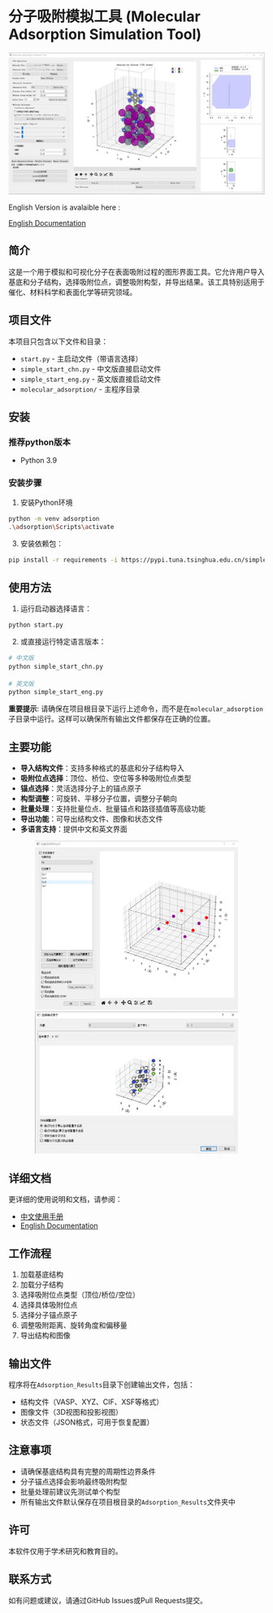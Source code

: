 # 分子吸附模拟工具 (Molecular Adsorption Simulation Tool)

<div align="center">
    <img src="molecular_adsorption/figs/main.png" alt="软件界面" width="600">
</div>

English Version is avalaible here : 

[English Documentation](molecular_adsorption/README_ENGLISH.md)

## 简介

这是一个用于模拟和可视化分子在表面吸附过程的图形界面工具。它允许用户导入基底和分子结构，选择吸附位点，调整吸附构型，并导出结果。该工具特别适用于催化、材料科学和表面化学等研究领域。

## 项目文件

本项目只包含以下文件和目录：

- `start.py` - 主启动文件（带语言选择）
- `simple_start_chn.py` - 中文版直接启动文件
- `simple_start_eng.py` - 英文版直接启动文件
- `molecular_adsorption/` - 主程序目录

## 安装

### 推荐python版本
- Python 3.9

### 安装步骤

1. 安装Python环境

```bash
python -m venv adsorption
.\adsorption\Scripts\activate
```

3. 安装依赖包：

```bash
pip install -r requirements -i https://pypi.tuna.tsinghua.edu.cn/simple
```

## 使用方法

1. 运行启动器选择语言：

```bash
python start.py
```

2. 或直接运行特定语言版本：

```bash
# 中文版
python simple_start_chn.py

# 英文版
python simple_start_eng.py
```

**重要提示**: 请确保在项目根目录下运行上述命令，而不是在`molecular_adsorption`子目录中运行。这样可以确保所有输出文件都保存在正确的位置。

## 主要功能

- **导入结构文件**：支持多种格式的基底和分子结构导入
- **吸附位点选择**：顶位、桥位、空位等多种吸附位点类型
- **锚点选择**：灵活选择分子上的锚点原子
- **构型调整**：可旋转、平移分子位置，调整分子朝向
- **批量处理**：支持批量位点、批量锚点和路径插值等高级功能
- **导出功能**：可导出结构文件、图像和状态文件
- **多语言支持**：提供中文和英文界面

<div align="center">
    <img src="molecular_adsorption/figs/batch_site.png" alt="批量位点选择" width="400">
    <img src="molecular_adsorption/figs/mol_anchor.png" alt="分子锚点选择" width="400">
</div>

## 详细文档

更详细的使用说明和文档，请参阅：

- [中文使用手册](molecular_adsorption/README.md)
- [English Documentation](molecular_adsorption/README_ENGLISH.md)

## 工作流程

1. 加载基底结构
2. 加载分子结构
3. 选择吸附位点类型（顶位/桥位/空位）
4. 选择具体吸附位点
5. 选择分子锚点原子
6. 调整吸附距离、旋转角度和偏移量
7. 导出结构和图像

## 输出文件

程序将在`Adsorption_Results`目录下创建输出文件，包括：

- 结构文件（VASP、XYZ、CIF、XSF等格式）
- 图像文件（3D视图和投影视图）
- 状态文件（JSON格式，可用于恢复配置）

## 注意事项

- 请确保基底结构具有完整的周期性边界条件
- 分子锚点选择会影响最终吸附构型
- 批量处理前建议先测试单个构型
- 所有输出文件默认保存在项目根目录的`Adsorption_Results`文件夹中

## 许可

本软件仅用于学术研究和教育目的。

## 联系方式

如有问题或建议，请通过GitHub Issues或Pull Requests提交。 
